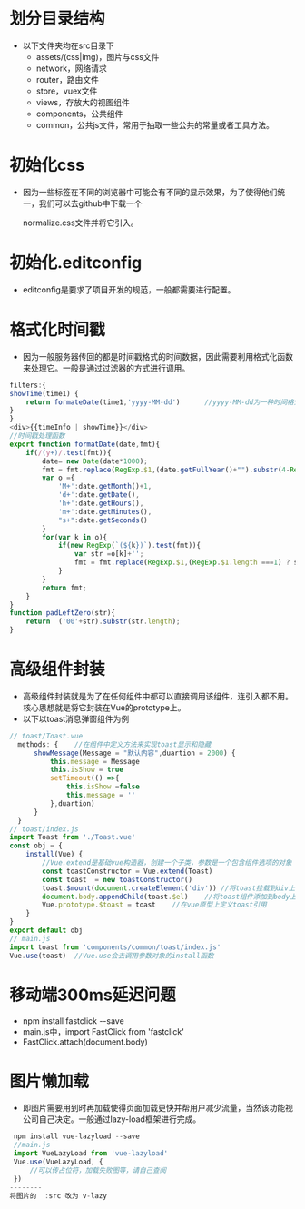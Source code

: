 # 划分目录结构

- 以下文件夹均在src目录下
  - assets/(css|img)，图片与css文件
  - network，网络请求
  - router，路由文件
  - store，vuex文件
  - views，存放大的视图组件
  - components，公共组件
  - common，公共js文件，常用于抽取一些公共的常量或者工具方法。

# 初始化css

- 因为一些标签在不同的浏览器中可能会有不同的显示效果，为了使得他们统一，我们可以去github中下载一个

  normalize.css文件并将它引入。

# 初始化.editconfig

- editconfig是要求了项目开发的规范，一般都需要进行配置。

# 格式化时间戳

- 因为一般服务器传回的都是时间戳格式的时间数据，因此需要利用格式化函数来处理它。一般是通过过滤器的方式进行调用。

```javascript
filters:{
showTime(time1) {
	return formateDate(time1,'yyyy-MM-dd')		//yyyy-MM-dd为一种时间格式
}
}
<div>{{timeInfo | showTime}}</div>
//时间戳处理函数
export function formatDate(date,fmt){
    if(/(y+)/.test(fmt)){
        date= new Date(date*1000);
        fmt = fmt.replace(RegExp.$1,(date.getFullYear()+"").substr(4-RegExp.$1.length));
        var o ={
            'M+':date.getMonth()+1,
            'd+':date.getDate(),
            'h+':date.getHours(),
            'm+':date.getMinutes(),
            "s+":date.getSeconds()
        }
        for(var k in o){
            if(new RegExp(`(${k})`).test(fmt)){
                var str =o[k]+'';
                fmt = fmt.replace(RegExp.$1,(RegExp.$1.length ===1) ? str : padLeftZero(str));
            }
        }
        return fmt;
    }
}
function padLeftZero(str){
    return  ('00'+str).substr(str.length);
}
```

# 高级组件封装

- 高级组件封装就是为了在任何组件中都可以直接调用该组件，连引入都不用。核心思想就是将它封装在Vue的prototype上。
- 以下以toast消息弹窗组件为例

```javascript
// toast/Toast.vue
  methods: {	//在组件中定义方法来实现toast显示和隐藏
      showMessage(Message = "默认内容",duartion = 2000) {
          this.message = Message
          this.isShow = true
          setTimeout(() =>{
              this.isShow =false
              this.message = ''
          },duartion)
      }
  }
// toast/index.js
import Toast from './Toast.vue'
const obj = {
    install(Vue) {
        //Vue.extend是基础vue构造器，创建一个子类，参数是一个包含组件选项的对象
        const toastConstructor = Vue.extend(Toast)	
        const toast  = new toastConstructor()
        toast.$mount(document.createElement('div'))	//将toast挂载到div上
        document.body.appendChild(toast.$el)	//将toast组件添加到body上
        Vue.prototype.$toast = toast	//在vue原型上定义toast引用
    }
}
export default obj
// main.js
import toast from 'components/common/toast/index.js'
Vue.use(toast)	//Vue.use会去调用参数对象的install函数
```

# 移动端300ms延迟问题

- npm install fastclick  --save
- main.js中，import FastClick from  'fastclick'
- FastClick.attach(document.body)

# 图片懒加载

- 即图片需要用到时再加载使得页面加载更快并帮用户减少流量，当然该功能视公司自己决定。一般通过lazy-load框架进行完成。

```javascript
 npm install vue-lazyload --save
 //main.js 
 import VueLazyLoad from 'vue-lazyload'
 Vue.use(VueLazyLoad, {
     //可以传占位符，加载失败图等，请自己查阅
 })
--------
将图片的  :src 改为 v-lazy
```

